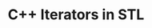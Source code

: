 ---
id: c++-iterators-in-STL
title: C++ Iterators in STL
sidebar_label: C++ Iterators in STL
sidebar_position: 3
tags:
  [
    c++,
    programming,
    c++ STL,
    standard template library,
    c++ iterators in STL,
    c++ iterators,
    iterators in STL
  ]
description: In this tutorial, we'll explore STL iterators in C++. We'll cover the different types of iterators, such as input, output, forward, bidirectional, and random-access iterators. You'll learn how to use iterators to traverse and manipulate data in STL containers. Understanding STL iterators is crucial for effective data manipulation and for leveraging the full power of the Standard Template Library in your C++ programs.
---